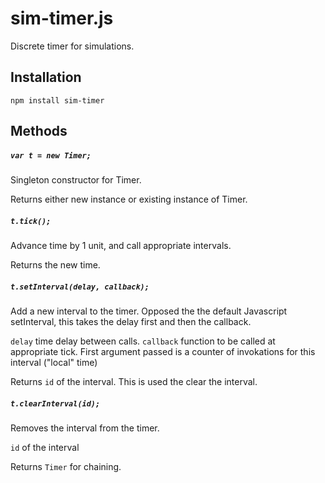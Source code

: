sim-timer.js
============

Discrete timer for simulations.

Installation
------------

    npm install sim-timer


Methods
-------

##### `var t = new Timer;`

Singleton constructor for Timer.

Returns either new instance or existing instance of Timer.

##### `t.tick();`

Advance time by 1 unit, and call appropriate intervals.

Returns the new time.

##### `t.setInterval(delay, callback);`
Add a new interval to the timer. Opposed the the default Javascript
setInterval, this takes the delay first and then the callback.

`delay` time delay between calls.
`callback` function to be called at appropriate tick. First argument passed is a counter of invokations for this interval ("local" time)

Returns `id` of the interval. This is used the clear the interval.

##### `t.clearInterval(id);`

Removes the interval from the timer.

`id` of the interval

Returns `Timer` for chaining.


